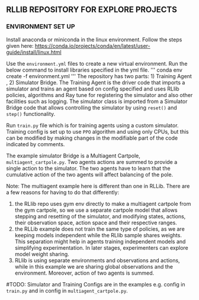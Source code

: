 ## RLLIB REPOSITORY FOR EXPLORE PROJECTS

### ENVIRONMENT SET UP

Install anaconda or miniconda in the linux environment.
Follow the steps given here: https://conda.io/projects/conda/en/latest/user-guide/install/linux.html


Use the `environment.yml` files to create a new virtual environment. Run the below command to install libraries specified in the yml file.
'''
conda env create -f environment.yml
'''
The repository has two parts: 1) Training Agent , 2) Simulator Bridge. The Training Agent is the driver code that imports a simulator and trains an agent based on config specified and uses RLlib policies, algorithms and Ray tune for registering the simulator and also other facilities such as logging. 
The simulator class is imported from a Simulator Bridge code that allows controlling the simulator by using `reset()` and `step()` functionality.

Run `train.py` file which is for training agents using a custom simulator. Training config is set up to
use `PPO` algorithm and using only CPUs, but this can be modified by making changes in the modifiable part of the code indicated by comments.  

The example simulator Bridge is a Multiagent Cartpole, `multiagent_cartpole.py`. Two agents actions are summed to provide a single action to the simulator. The two agents have to learn that the cumulative action of the two agents will affect balancing of the pole.

Note: The multiagent example here is different than one in RLLib. There are a few reasons for having to do that differently: 
1) the RLlib  repo uses gym env directly to make a multiagent cartpole from the gym cartpole, so we use a separate cartpole model that allows stepping and resetting of the simulator, and modifying states, actions, their observation space, action space and their respective ranges. 
2) the RLLib example does not train the same type of policies, as we are keeping models independent while the RLlib sample shares weights. This separation might help in agents training independent models and simplifying experimentation. In later stages, experimenters can explore model weight sharing. 
3) RLlib is using separate environments and observations and actions, while in this example we are sharing global observations and the environment. Moreover, action of two agents is summed.

#TODO: Simulator and Training Configs are in the examples e.g. config in `train.py` and in config in `multiagent_cartpole.py`.